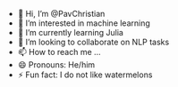 - 👋 Hi, I’m @PavChristian
- 👀 I’m interested in machine learning
- 🌱 I’m currently learning Julia
- 💞️ I’m looking to collaborate on NLP tasks
- 📫 How to reach me ...
- 😄 Pronouns: He/him
- ⚡ Fun fact: I do not like watermelons

<!---
PavChristian/PavChristian is a ✨ special ✨ repository because its `README.md` (this file) appears on your GitHub profile.
You can click the Preview link to take a look at your changes.
--->
